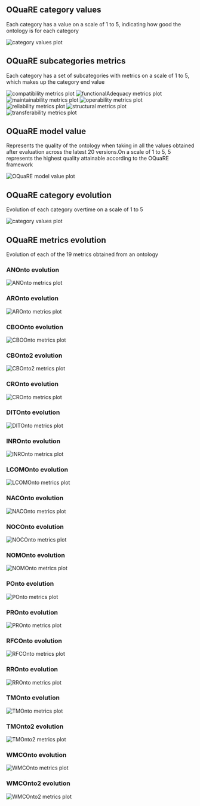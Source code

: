 ## OQuaRE category values
Each category has a value on a scale of 1 to 5, indicating how good the ontology is for each category

![category values plot](obi_category_values.png)
## OQuaRE subcategories metrics
Each category has a set of subcategories with metrics on a scale of 1 to 5, which makes up the category end value

![compatibility metrics plot](obi_compatibility_metrics.png)
![functionalAdequacy metrics plot](obi_functionalAdequacy_metrics.png)
![maintainability metrics plot](obi_maintainability_metrics.png)
![operability metrics plot](obi_operability_metrics.png)
![reliability metrics plot](obi_reliability_metrics.png)
![structural metrics plot](obi_structural_metrics.png)
![transferability metrics plot](obi_transferability_metrics.png)
## OQuaRE model value
Represents the quality of the ontology when taking in all the values obtained after evaluation across the latest 20 versions.On a scale of 1 to 5, 5 represents the highest quality attainable according to the OQuaRE framework

![OQuaRE model value plot](OQuaRE_model_values.png)
## OQuaRE category evolution
Evolution of each category overtime on a scale of 1 to 5

![category values plot](categories_evolution.png)
## OQuaRE metrics evolution
Evolution of each of the 19 metrics obtained from an ontology
### ANOnto evolution

![ANOnto metrics plot](ANOnto_metric_evolution.png)

### AROnto evolution

![AROnto metrics plot](AROnto_metric_evolution.png)

### CBOOnto evolution

![CBOOnto metrics plot](CBOOnto_metric_evolution.png)

### CBOnto2 evolution

![CBOnto2 metrics plot](CBOnto2_metric_evolution.png)

### CROnto evolution

![CROnto metrics plot](CROnto_metric_evolution.png)

### DITOnto evolution

![DITOnto metrics plot](DITOnto_metric_evolution.png)

### INROnto evolution

![INROnto metrics plot](INROnto_metric_evolution.png)

### LCOMOnto evolution

![LCOMOnto metrics plot](LCOMOnto_metric_evolution.png)

### NACOnto evolution

![NACOnto metrics plot](NACOnto_metric_evolution.png)

### NOCOnto evolution

![NOCOnto metrics plot](NOCOnto_metric_evolution.png)

### NOMOnto evolution

![NOMOnto metrics plot](NOMOnto_metric_evolution.png)

### POnto evolution

![POnto metrics plot](POnto_metric_evolution.png)

### PROnto evolution

![PROnto metrics plot](PROnto_metric_evolution.png)

### RFCOnto evolution

![RFCOnto metrics plot](RFCOnto_metric_evolution.png)

### RROnto evolution

![RROnto metrics plot](RROnto_metric_evolution.png)

### TMOnto evolution

![TMOnto metrics plot](TMOnto_metric_evolution.png)

### TMOnto2 evolution

![TMOnto2 metrics plot](TMOnto2_metric_evolution.png)

### WMCOnto evolution

![WMCOnto metrics plot](WMCOnto_metric_evolution.png)

### WMCOnto2 evolution

![WMCOnto2 metrics plot](WMCOnto2_metric_evolution.png)

